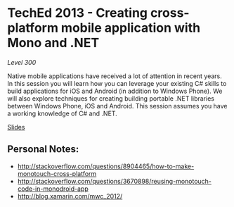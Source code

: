 TechEd 2013 - Creating cross-platform mobile application with Mono and .NET 
======================

_Level 300_

Native mobile applications have received a lot of attention in recent years. In this session you will learn how you can leverage your existing C# skills to build applications for iOS and Android (in addition to Windows Phone). We will also explore techniques for creating building portable .NET libraries between Windows Phone, iOS and Android. This session assumes you have a working knowledge of C# and .NET.

[Slides](https://www.dropbox.com/s/alc84njhgx3nomc/TechEd%202013%20-%20Mobile.pptx)


Personal Notes:
---------------------

 - http://stackoverflow.com/questions/8904465/how-to-make-monotouch-cross-platform
 - http://stackoverflow.com/questions/3670898/reusing-monotouch-code-in-monodroid-app
 - http://blog.xamarin.com/mwc_2012/
